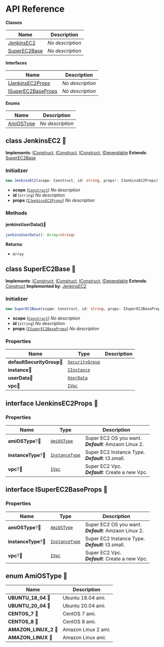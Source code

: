 # API Reference

**Classes**

Name|Description
----|-----------
[JenkinsEC2](#super-ec2-jenkinsec2)|*No description*
[SuperEC2Base](#super-ec2-superec2base)|*No description*


**Interfaces**

Name|Description
----|-----------
[IJenkinsEC2Props](#super-ec2-ijenkinsec2props)|*No description*
[ISuperEC2BaseProps](#super-ec2-isuperec2baseprops)|*No description*


**Enums**

Name|Description
----|-----------
[AmiOSType](#super-ec2-amiostype)|*No description*



## class JenkinsEC2 🔹 <a id="super-ec2-jenkinsec2"></a>



__Implements__: [IConstruct](#constructs-iconstruct), [IConstruct](#aws-cdk-core-iconstruct), [IConstruct](#constructs-iconstruct), [IDependable](#aws-cdk-core-idependable)
__Extends__: [SuperEC2Base](#super-ec2-superec2base)

### Initializer




```ts
new JenkinsEC2(scope: Construct, id: string, props?: IJenkinsEC2Props)
```

* **scope** (<code>[Construct](#aws-cdk-core-construct)</code>)  *No description*
* **id** (<code>string</code>)  *No description*
* **props** (<code>[IJenkinsEC2Props](#super-ec2-ijenkinsec2props)</code>)  *No description*


### Methods


#### jenkinsUserData()🔹 <a id="super-ec2-jenkinsec2-jenkinsuserdata"></a>



```ts
jenkinsUserData(): Array<string>
```


__Returns__:
* <code>Array<string></code>



## class SuperEC2Base 🔹 <a id="super-ec2-superec2base"></a>



__Implements__: [IConstruct](#constructs-iconstruct), [IConstruct](#aws-cdk-core-iconstruct), [IConstruct](#constructs-iconstruct), [IDependable](#aws-cdk-core-idependable)
__Extends__: [Construct](#aws-cdk-core-construct)
__Implemented by__: [JenkinsEC2](#super-ec2-jenkinsec2)

### Initializer




```ts
new SuperEC2Base(scope: Construct, id: string, props: ISuperEC2BaseProps)
```

* **scope** (<code>[Construct](#aws-cdk-core-construct)</code>)  *No description*
* **id** (<code>string</code>)  *No description*
* **props** (<code>[ISuperEC2BaseProps](#super-ec2-isuperec2baseprops)</code>)  *No description*



### Properties


Name | Type | Description 
-----|------|-------------
**defaultSecurityGroup**🔹 | <code>[SecurityGroup](#aws-cdk-aws-ec2-securitygroup)</code> | <span></span>
**instance**🔹 | <code>[IInstance](#aws-cdk-aws-ec2-iinstance)</code> | <span></span>
**userData**🔹 | <code>[UserData](#aws-cdk-aws-ec2-userdata)</code> | <span></span>
**vpc**🔹 | <code>[IVpc](#aws-cdk-aws-ec2-ivpc)</code> | <span></span>



## interface IJenkinsEC2Props 🔹 <a id="super-ec2-ijenkinsec2props"></a>




### Properties


Name | Type | Description 
-----|------|-------------
**amiOSType**?🔹 | <code>[AmiOSType](#super-ec2-amiostype)</code> | Super EC2 OS you want.<br/>__*Default*__: Amzaon Linux 2.
**instanceType**?🔹 | <code>[InstanceType](#aws-cdk-aws-ec2-instancetype)</code> | Super EC2 Instance Type.<br/>__*Default*__: t3.small.
**vpc**?🔹 | <code>[IVpc](#aws-cdk-aws-ec2-ivpc)</code> | Super EC2 Vpc.<br/>__*Default*__: Create a new Vpc.



## interface ISuperEC2BaseProps 🔹 <a id="super-ec2-isuperec2baseprops"></a>




### Properties


Name | Type | Description 
-----|------|-------------
**amiOSType**?🔹 | <code>[AmiOSType](#super-ec2-amiostype)</code> | Super EC2 OS you want.<br/>__*Default*__: Amzaon Linux 2.
**instanceType**?🔹 | <code>[InstanceType](#aws-cdk-aws-ec2-instancetype)</code> | Super EC2 Instance Type.<br/>__*Default*__: t3.small.
**vpc**?🔹 | <code>[IVpc](#aws-cdk-aws-ec2-ivpc)</code> | Super EC2 Vpc.<br/>__*Default*__: Create a new Vpc.



## enum AmiOSType 🔹 <a id="super-ec2-amiostype"></a>



Name | Description
-----|-----
**UBUNTU_18_04** 🔹|Ubuntu 18.04 ami.
**UBUNTU_20_04** 🔹|Ubuntu 20.04 ami.
**CENTOS_7** 🔹|CentOS 7 ami.
**CENTOS_8** 🔹|CentOS 8 ami.
**AMAZON_LINUX_2** 🔹|Amazon Linux 2 ami.
**AMAZON_LINUX** 🔹|Amazon Linux  ami.


